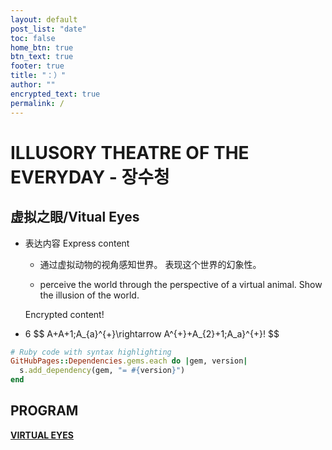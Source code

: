 ```yaml
---
layout: default
post_list: "date"
toc: false
home_btn: true
btn_text: true
footer: true
title: "：）"
author: ""
encrypted_text: true
permalink: /
---
```


#  ILLUSORY THEATRE OF THE EVERYDAY - 장수청 

##  虚拟之眼/Vitual Eyes

* 表达内容 Express content
               
  * 通过虚拟动物的视角感知世界。
                  表现这个世界的幻象性。

  
  * perceive the world through the perspective of a virtual animal.
     Show the illusion of the world.
  <p class="encrypted" id="G7D+0370pNmixIP1j7teCg1jtm9XCdOWYFH61lcM0LYWlT0hB3rS9raIs=">Encrypted content!</p>
* 6
$$
A+A+1\;A_{a}^{+}\rightarrow A^{+}+A_{2}+1\;A_a}^{+}\!
$$



```ruby
# Ruby code with syntax highlighting
GitHubPages::Dependencies.gems.each do |gem, version|
  s.add_dependency(gem, "= #{version}")
end
```
## PROGRAM

[**VIRTUAL EYES**](https://bigricedumpling.github.io/bigricedumpling0000.github.io/pp55)

